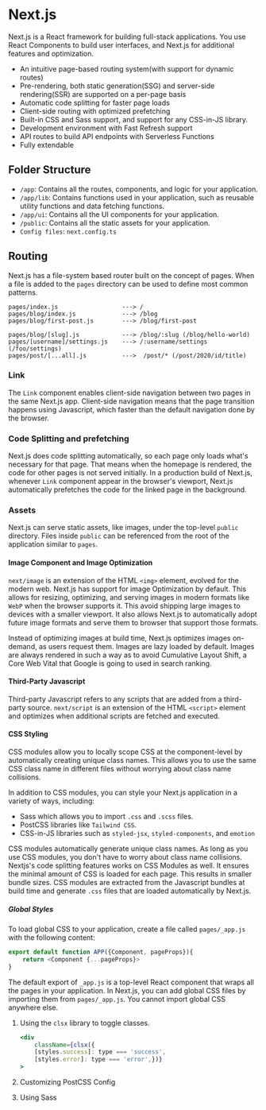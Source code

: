 # Next.js

Next.js is a React framework for building full-stack applications. You use React
Components to build user interfaces, and Next.js for additional features and optimization.

* An intuitive page-based routing system(with support for dynamic routes)
* Pre-rendering, both static generation(SSG) and server-side rendering(SSR) are
  supported on a per-page basis
* Automatic code splitting for faster page loads
* Client-side routing with optimized prefetching
* Built-in CSS and Sass support, and support for any CSS-in-JS library.
* Development environment with Fast Refresh support
* API routes to build API endpoints with Serverless Functions
* Fully extendable

## Folder Structure

* `/app`: Contains all the routes, components, and logic for your application.
* `/app/lib`: Contains functions used in your application, such as reusable utility functions and data fetching functions.
* `/app/ui`: Contains all the UI components for your application.
* `/public`: Contains all the static assets for your application.
* `Config files`: `next.config.ts`

## Routing

Next.js has a file-system based router built on the concept of pages.
When a file is added to the `pages` directory can be used to define most common
patterns.

```text
pages/index.js                  ---> /
pages/blog/index.js             ---> /blog
pages/blog/first-post.js        ---> /blog/first-post

pages/blog/[slug].js            ---> /blog/:slug (/blog/hello-world)
pages/[username]/settings.js    ---> /:username/settings (/foo/settings)
pages/post/[...all].js          --->  /post/* (/post/2020/id/title)
```

### Link

The `Link` component enables client-side navigation between two pages in the
same Next.js app. Client-side navigation means that the page transition happens
using Javascript, which faster than the default navigation done by the browser.

### Code Splitting and prefetching

Next.js does code splitting automatically, so each page only loads what's
necessary for that page. That means when the homepage is rendered, the code for
other pages is not served initially. In a production build of Next.js, whenever
`Link` component appear in the browser's viewport, Next.js automatically
prefetches the code for the linked page in the background.

### Assets

Next.js can serve static assets, like images, under the top-level `public`
directory. Files inside `public` can be referenced from the root of the
application similar to `pages`.

#### Image Component and Image Optimization

`next/image` is an extension of the HTML `<img>` element, evolved for the modern
web. Next.js has support for image Optimization by default. This allows for
resizing, optimizing, and serving images in modern formats like `WebP` when the
browser supports it. This avoid shipping large images to devices with a smaller
viewport. It also allows Next.js to automatically adopt future image formats and
serve them to browser that support those formats.

Instead of optimizing images at build time, Next.js optimizes images on-demand,
as users request them. Images are lazy loaded by default. Images are always
rendered in such a way as to avoid Cumulative Layout Shift, a Core Web Vital
that Google is going to used in search ranking.

#### Third-Party Javascript

Third-party Javascript refers to any scripts that are added from a third-party
source. `next/script` is an extension of the HTML `<script>` element and
optimizes when additional scripts are fetched and executed.

#### CSS Styling

CSS modules allow you to locally scope CSS at the component-level by
automatically creating unique class names. This allows you to use the same CSS
class name in different files without worrying about class name collisions.

In addition to CSS modules, you can style your Next.js application in a variety
of ways, including:

* Sass which allows you to import `.css` and `.scss` files.
* PostCSS libraries like `Tailwind CSS`.
* CSS-in-JS libraries such as `styled-jsx`, `styled-components`, and `emotion`

CSS modules automatically generate unique class names. As long as you use CSS
modules, you don't have to worry about class name collisions. Nextjs's code
splitting features works on CSS Modules as well. It ensures the minimal amount
of CSS is loaded for each page. This results in smaller bundle sizes. CSS
modules are extracted from the Javascript bundles at build time and generate
`.css` files that are loaded automatically by Next.js.

##### Global Styles

To load global CSS to your application, create a file called `pages/_app.js`
with the following content:

```js
export default function APP({Component, pageProps}){
    return <Component {...pageProps}>
}
```

The default export of `_app.js` is a top-level React component that wraps all
the pages in your application. In Next.js, you can add global CSS files by
importing them from `pages/_app.js`. You cannot import global CSS anywhere else.

1. Using the `clsx` library to toggle classes.

    ```jsx
    <div
        className={clsx({
        [styles.success]: type === 'success',
        [styles.error]: type === 'error',})}
    >
    ```

2. Customizing PostCSS Config
3. Using Sass

